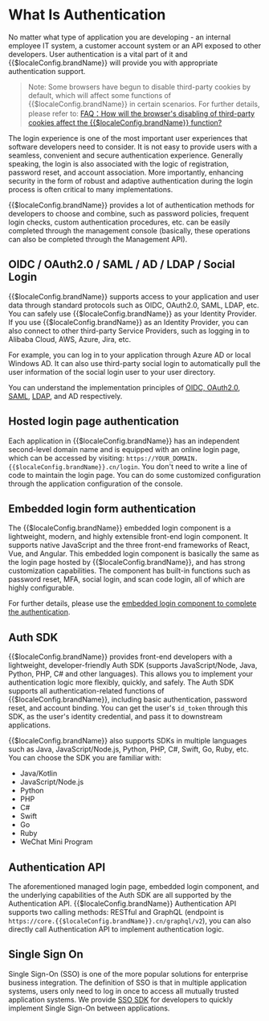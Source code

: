 # What Is Authentication

<LastUpdated/>

No matter what type of application you are developing - an internal employee IT system, a customer account system or an API exposed to other developers. User authentication is a vital part of it and {{$localeConfig.brandName}} will provide you with appropriate authentication support.

> Note: Some browsers have begun to disable third-party cookies by default, which will affect some functions of {{$localeConfig.brandName}} in certain scenarios. For further details, please refer to: 
[FAQ：How will the browser's disabling of third-party cookies affect the {{$localeConfig.brandName}} function?](/guides/faqs/block-third-party-cookie-impact.md)

The login experience is one of the most important user experiences that software developers need to consider. It is not easy to provide users with a seamless, convenient and secure authentication experience. Generally speaking, the login is also associated with the logic of registration, password reset, and account association. More importantly, enhancing security in the form of robust and adaptive authentication during the login process is often critical to many implementations.

{{$localeConfig.brandName}} provides a lot of authentication methods for developers to choose and combine, such as password policies, frequent login checks, custom authentication procedures, etc. can be easily completed through the management console (basically, these operations can also be completed through the Management API).

## OIDC / OAuth2.0 / SAML / AD / LDAP / Social Login

{{$localeConfig.brandName}} supports access to your application and user data through standard protocols such as OIDC, OAuth2.0, SAML, LDAP, etc. You can safely use {{$localeConfig.brandName}} as your Identity Provider. If you use {{$localeConfig.brandName}} as an Identity Provider, you can also connect to other third-party Service Providers, such as logging in to Alibaba Cloud, AWS, Azure, Jira, etc.

For example, you can log in to your application through Azure AD or local Windows AD. It can also use third-party social login to automatically pull the user information of the social login user to your user directory.

You can understand the implementation principles of [OIDC, OAuth2.0](/concepts/oidc/oidc-overview.md), [SAML](/concepts/saml/saml-overview.md), [LDAP](/concepts/ldap.md), and AD respectively.


## Hosted login page authentication

Each application in {{$localeConfig.brandName}} has an independent second-level domain name and is equipped with an online login page, which can be accessed by visiting: `https://YOUR_DOMAIN.{{$localeConfig.brandName}}.cn/login`. 
You don't need to write a line of code to maintain the login page. You can do some customized 
configuration through the application configuration of the console.

## Embedded login form authentication

The {{$localeConfig.brandName}} embedded login component is a lightweight, modern, and highly extensible front-end login component. It supports native JavaScript and the three front-end frameworks of React, Vue, and Angular. This embedded login component is basically the same as the login page hosted by {{$localeConfig.brandName}}, and has strong customization capabilities. The component has built-in functions such as password reset, MFA, social login, and scan code login, all of which are highly configurable.

For further details, please use the [embedded login component to complete the authentication](/guides/basics/authenticate-first-user/use-embeded-login-component/).

## Auth SDK

{{$localeConfig.brandName}} provides front-end developers with a lightweight, developer-friendly Auth SDK (supports JavaScript/Node, Java, Python, PHP, C# and other languages). This allows you to implement your authentication logic more flexibly, quickly, and safely. The Auth SDK supports all authentication-related functions of {{$localeConfig.brandName}}, including basic authentication, password reset, and account binding. You can get the user's `id_token` through this SDK, as the user's identity credential, and pass it to downstream applications.

{{$localeConfig.brandName}} also supports SDKs in multiple languages such as Java, JavaScript/Node.js, Python, PHP, C#, Swift, Go, Ruby, etc. You can choose the SDK you are familiar with:

- Java/Kotlin
- JavaScript/Node.js
- Python
- PHP
- C#
- Swift
- Go
- Ruby
- WeChat Mini Program

## Authentication API

The aforementioned managed login page, embedded login component, and the underlying capabilities of the Auth SDK are all supported by the Authentication API. {{$localeConfig.brandName}} Authentication API supports two calling methods: RESTful and GraphQL (endpoint is `https://core.{{$localeConfig.brandName}}.cn/graphql/v2`), you can also directly call Authentication API to implement authentication logic.

## Single Sign On

Single Sign-On (SSO) is one of the more popular solutions for enterprise business integration. The definition of SSO is that in multiple application systems, users only need to log in once to access all mutually trusted application systems. We provide [SSO SDK](/reference/sdk-for-sso.md) for developers to quickly implement Single Sign-On between applications.
